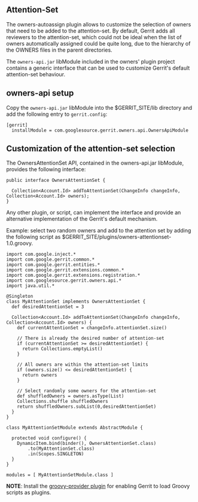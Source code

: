 ## Attention-Set

The owners-autoassign plugin allows to customize the selection of owners
that need to be added to the attention-set.
By default, Gerrit adds all reviewers to the attention-set, which could
not be ideal when the list of owners automatically assigned could be
quite long, due to the hierarchy of the OWNERS files in the parent
directories.

The `owners-api.jar` libModule included in the owners' plugin project contains
a generic interface that can be used to customize Gerrit's default
attention-set behaviour.

## owners-api setup

Copy the `owners-api.jar` libModule into the $GERRIT_SITE/lib directory
and add the following entry to `gerrit.config`:

```
[gerrit]
  installModule = com.googlesource.gerrit.owners.api.OwnersApiModule
```

## Customization of the attention-set selection

The OwnersAttentionSet API, contained in the owners-api.jar libModule,
provides the following interface:

```
public interface OwnersAttentionSet {

  Collection<Account.Id> addToAttentionSet(ChangeInfo changeInfo, Collection<Account.Id> owners);
}
```

Any other plugin, or script, can implement the interface and provide
an alternative implementation of the Gerrit's default mechanism.

Example: select two random owners and add to the attention set by adding the
following script as $GERRIT_SITE/plugins/owners-attentionset-1.0.groovy.

```
import com.google.inject.*
import com.google.gerrit.common.*
import com.google.gerrit.entities.*
import com.google.gerrit.extensions.common.*
import com.google.gerrit.extensions.registration.*
import com.googlesource.gerrit.owners.api.*
import java.util.*

@Singleton
class MyAttentionSet implements OwnersAttentionSet {
  def desiredAttentionSet = 3

  Collection<Account.Id> addToAttentionSet(ChangeInfo changeInfo, Collection<Account.Id> owners) {
    def currentAttentionSet = changeInfo.attentionSet.size()

    // There is already the desired number of attention-set
    if (currentAttentionSet >= desiredAttentionSet) {
      return Collections.emptyList()
    }

    // All owners are within the attention-set limits
    if (owners.size() <= desiredAttentionSet) {
      return owners
    }

    // Select randomly some owners for the attention-set
    def shuffledOwners = owners.asType(List)
    Collections.shuffle shuffledOwners
    return shuffledOwners.subList(0,desiredAttentionSet)
  }
}

class MyAttentionSetModule extends AbstractModule {

  protected void configure() {
    DynamicItem.bind(binder(), OwnersAttentionSet.class)
        .to(MyAttentionSet.class)
        .in(Scopes.SINGLETON)
  }
}

modules = [ MyAttentionSetModule.class ]
```

**NOTE**: Install the [groovy-provider plugin](https://gerrit.googlesource.com/plugins/scripting/groovy-provider/)
for enabling Gerrit to load Groovy scripts as plugins.